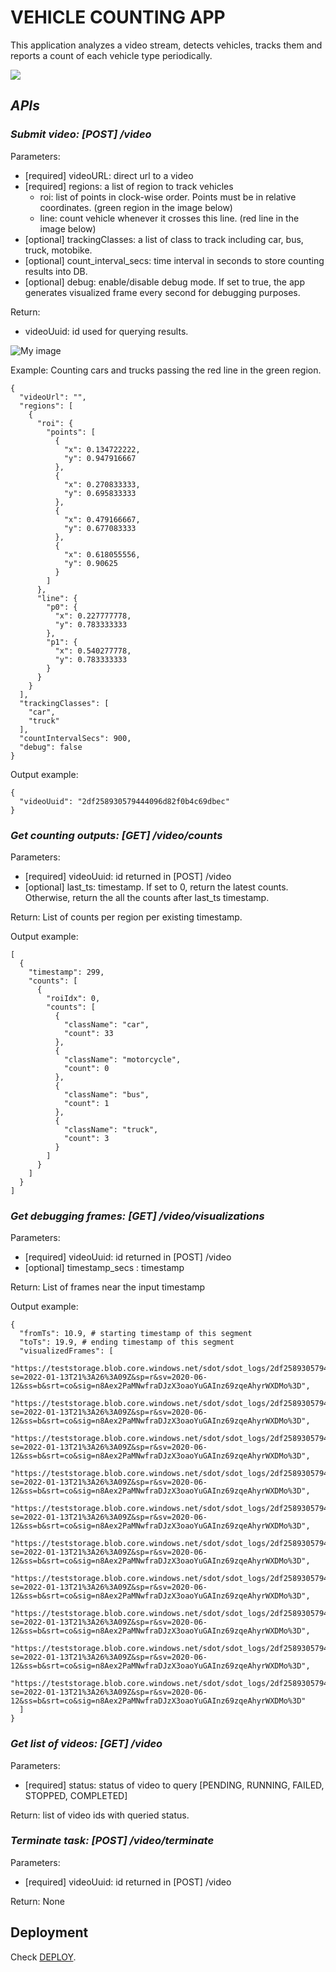 # VEHICLE COUNTING APP

This application analyzes a video stream, detects vehicles, tracks them and reports a count of each vehicle type periodically.

![](data/sample.png)

## ***APIs***

### *Submit video: [POST] /video*

Parameters:
- [required] videoURL: direct url to a video
- [required] regions: a list of region to track vehicles
    - roi: list of points in clock-wise order. Points must be in relative coordinates. (green region in the image below)
    - line: count vehicle whenever it crosses this line. (red line in the image below)
- [optional] trackingClasses: a list of class to track including car, bus, truck, motobike.
- [optional] count_interval_secs: time interval in seconds to store counting results into DB.
- [optional] debug: enable/disable debug mode. If set to true, the app generates visualized frame every second for debugging purposes.

Return:
- videoUuid: id used for querying results.

![My image](data/readme_1.jpeg)

Example: Counting cars and trucks passing the red line in the green region.
```
{
  "videoUrl": "",
  "regions": [
    {
      "roi": {
        "points": [
          {
            "x": 0.134722222,
            "y": 0.947916667
          },
          {
            "x": 0.270833333,
            "y": 0.695833333
          },
          {
            "x": 0.479166667,
            "y": 0.677083333
          },
          {
            "x": 0.618055556,
            "y": 0.90625
          }
        ]
      },
      "line": {
        "p0": {
          "x": 0.227777778,
          "y": 0.783333333
        },
        "p1": {
          "x": 0.540277778,
          "y": 0.783333333
        }
      }
    }
  ],
  "trackingClasses": [
    "car",
    "truck"
  ],
  "countIntervalSecs": 900,
  "debug": false
}
```

Output example:
```
{
  "videoUuid": "2df258930579444096d82f0b4c69dbec"
}
```

### *Get counting outputs: [GET] /video/counts*
Parameters:
- [required] videoUuid: id returned in [POST] /video
- [optional] last_ts: timestamp. If set to 0, return the latest counts. Otherwise, return the all the counts after last_ts timestamp.

Return: List of counts per region per existing timestamp.

Output example:
```
[
  {
    "timestamp": 299,
    "counts": [
      {
        "roiIdx": 0,
        "counts": [
          {
            "className": "car",
            "count": 33
          },
          {
            "className": "motorcycle",
            "count": 0
          },
          {
            "className": "bus",
            "count": 1
          },
          {
            "className": "truck",
            "count": 3
          }
        ]
      }
    ]
  }
]
```

### *Get debugging frames: [GET] /video/visualizations*
Parameters:
- [required] videoUuid: id returned in [POST] /video
- [optional] timestamp_secs : timestamp

Return: List of frames near the input timestamp

Output example:
```
{
  "fromTs": 10.9, # starting timestamp of this segment
  "toTs": 19.9, # ending timestamp of this segment
  "visualizedFrames": [
    "https://teststorage.blob.core.windows.net/sdot/sdot_logs/2df258930579444096d82f0b4c69dbec_1_0.jpg?se=2022-01-13T21%3A26%3A09Z&sp=r&sv=2020-06-12&ss=b&srt=co&sig=n8Aex2PaMNwfraDJzX3oaoYuGAInz69zqeAhyrWXDMo%3D",
    "https://teststorage.blob.core.windows.net/sdot/sdot_logs/2df258930579444096d82f0b4c69dbec_1_1.jpg?se=2022-01-13T21%3A26%3A09Z&sp=r&sv=2020-06-12&ss=b&srt=co&sig=n8Aex2PaMNwfraDJzX3oaoYuGAInz69zqeAhyrWXDMo%3D",
    "https://teststorage.blob.core.windows.net/sdot/sdot_logs/2df258930579444096d82f0b4c69dbec_1_2.jpg?se=2022-01-13T21%3A26%3A09Z&sp=r&sv=2020-06-12&ss=b&srt=co&sig=n8Aex2PaMNwfraDJzX3oaoYuGAInz69zqeAhyrWXDMo%3D",
    "https://teststorage.blob.core.windows.net/sdot/sdot_logs/2df258930579444096d82f0b4c69dbec_1_3.jpg?se=2022-01-13T21%3A26%3A09Z&sp=r&sv=2020-06-12&ss=b&srt=co&sig=n8Aex2PaMNwfraDJzX3oaoYuGAInz69zqeAhyrWXDMo%3D",
    "https://teststorage.blob.core.windows.net/sdot/sdot_logs/2df258930579444096d82f0b4c69dbec_1_4.jpg?se=2022-01-13T21%3A26%3A09Z&sp=r&sv=2020-06-12&ss=b&srt=co&sig=n8Aex2PaMNwfraDJzX3oaoYuGAInz69zqeAhyrWXDMo%3D",
    "https://teststorage.blob.core.windows.net/sdot/sdot_logs/2df258930579444096d82f0b4c69dbec_1_5.jpg?se=2022-01-13T21%3A26%3A09Z&sp=r&sv=2020-06-12&ss=b&srt=co&sig=n8Aex2PaMNwfraDJzX3oaoYuGAInz69zqeAhyrWXDMo%3D",
    "https://teststorage.blob.core.windows.net/sdot/sdot_logs/2df258930579444096d82f0b4c69dbec_1_6.jpg?se=2022-01-13T21%3A26%3A09Z&sp=r&sv=2020-06-12&ss=b&srt=co&sig=n8Aex2PaMNwfraDJzX3oaoYuGAInz69zqeAhyrWXDMo%3D",
    "https://teststorage.blob.core.windows.net/sdot/sdot_logs/2df258930579444096d82f0b4c69dbec_1_7.jpg?se=2022-01-13T21%3A26%3A09Z&sp=r&sv=2020-06-12&ss=b&srt=co&sig=n8Aex2PaMNwfraDJzX3oaoYuGAInz69zqeAhyrWXDMo%3D",
    "https://teststorage.blob.core.windows.net/sdot/sdot_logs/2df258930579444096d82f0b4c69dbec_1_8.jpg?se=2022-01-13T21%3A26%3A09Z&sp=r&sv=2020-06-12&ss=b&srt=co&sig=n8Aex2PaMNwfraDJzX3oaoYuGAInz69zqeAhyrWXDMo%3D",
    "https://teststorage.blob.core.windows.net/sdot/sdot_logs/2df258930579444096d82f0b4c69dbec_1_9.jpg?se=2022-01-13T21%3A26%3A09Z&sp=r&sv=2020-06-12&ss=b&srt=co&sig=n8Aex2PaMNwfraDJzX3oaoYuGAInz69zqeAhyrWXDMo%3D"
  ]
}
```

### *Get list of videos: [GET] /video*
Parameters:
- [required] status: status of video to query [PENDING, RUNNING, FAILED, STOPPED, COMPLETED]

Return: list of video ids with queried status.

### *Terminate task: [POST] /video/terminate*

Parameters:
- [required] videoUuid: id returned in [POST] /video

Return: None

## Deployment
Check [DEPLOY](DEPLOY.md).